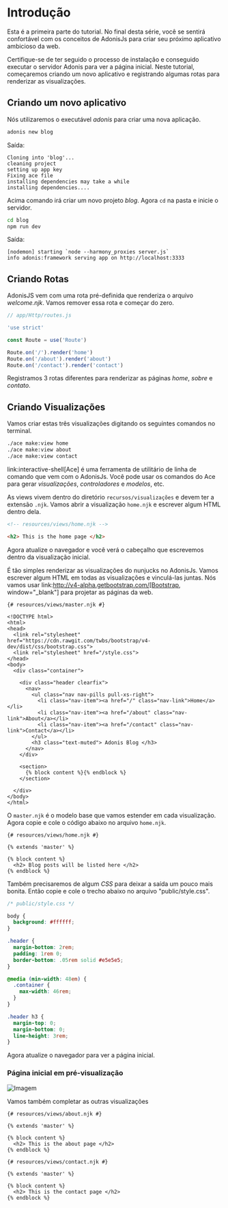 # Introdução

Esta é a primeira parte do tutorial. No final desta série, você se sentirá confortável com os conceitos de AdonisJs para criar seu próximo aplicativo ambicioso da web.

Certifique-se de ter seguido o processo de instalação e conseguido executar o servidor Adonis para ver a página inicial. Neste tutorial, começaremos criando um novo aplicativo e registrando algumas rotas para renderizar as visualizações.

## Criando um novo aplicativo
Nós utilizaremos o executável *adonis* para criar uma nova aplicação.

```bash
adonis new blog
```

Saída:

```
Cloning into 'blog'...
cleaning project
setting up app key
Fixing ace file
installing dependencies may take a while
installing dependencies....
```

Acima comando irá criar um novo projeto *blog*. Agora `cd` na pasta e inicie o servidor.

```bash
cd blog
npm run dev
```

Saída:

```
[nodemon] starting `node --harmony_proxies server.js`
info adonis:framework serving app on http://localhost:3333
```

## Criando Rotas
AdonisJS vem com uma rota pré-definida que renderiza o arquivo *welcome.njk*. Vamos remover essa rota e começar do zero.

```js
// app/Http/routes.js

'use strict'

const Route = use('Route')

Route.on('/').render('home')
Route.on('/about').render('about')
Route.on('/contact').render('contact')
```

Registramos 3 rotas diferentes para renderizar as páginas *home*, *sobre* e *contato*.

## Criando Visualizações
Vamos criar estas três visualizações digitando os seguintes comandos no terminal.

```bash
./ace make:view home
./ace make:view about
./ace make:view contact
```

link:interactive-shell[Ace] é uma ferramenta de utilitário de linha de comando que vem com o AdonisJs. Você pode usar os comandos do Ace para gerar *visualizações*, *controladores* e *modelos*, etc.

As views vivem dentro do diretório `recursos/visualizações` e devem ter a extensão `.njk`. Vamos abrir a visualização `home.njk` e escrever algum HTML dentro dela.

```html
<!-- resources/views/home.njk -->

<h2> This is the home page </h2>
```

Agora atualize o navegador e você verá o cabeçalho que escrevemos dentro da visualização inicial.

É tão simples renderizar as visualizações do nunjucks no AdonisJs. Vamos escrever algum HTML em todas as visualizações e vinculá-las juntas. Nós vamos usar link:http://v4-alpha.getbootstrap.com/[Bootstrap, window="_blank"] para projetar as páginas da web.

```twig
{# resources/views/master.njk #}

<!DOCTYPE html>
<html>
<head>
  <link rel="stylesheet" href="https://cdn.rawgit.com/twbs/bootstrap/v4-dev/dist/css/bootstrap.css">
  <link rel="stylesheet" href="/style.css">
</head>
<body>
  <div class="container">

    <div class="header clearfix">
      <nav>
        <ul class="nav nav-pills pull-xs-right">
          <li class="nav-item"><a href="/" class="nav-link">Home</a></li>
          <li class="nav-item"><a href="/about" class="nav-link">About</a></li>
          <li class="nav-item"><a href="/contact" class="nav-link">Contact</a></li>
        </ul>
        <h3 class="text-muted"> Adonis Blog </h3>
      </nav>
    </div>

    <section>
      {% block content %}{% endblock %}
    </section>

  </div>
</body>
</html>
```

O `master.njk` é o modelo base que vamos estender em cada visualização. Agora copie e cole o código abaixo no arquivo `home.njk`.

```twig
{# resources/views/home.njk #}

{% extends 'master' %}

{% block content %}
  <h2> Blog posts will be listed here </h2>
{% endblock %}
```

Também precisaremos de algum *CSS* para deixar a saída um pouco mais bonita. Então copie e cole o trecho abaixo no arquivo "public/style.css".

```css
/* public/style.css */

body {
  background: #ffffff;
}

.header {
  margin-bottom: 2rem;
  padding: 1rem 0;
  border-bottom: .05rem solid #e5e5e5;
}

@media (min-width: 48em) {
  .container {
    max-width: 46rem;
  }
}

.header h3 {
  margin-top: 0;
  margin-bottom: 0;
  line-height: 3rem;
}
```

Agora atualize o navegador para ver a página inicial.

### Página inicial em pré-visualização

![Imagem](/assets/home-page_uab9il.png)

Vamos também completar as outras visualizações

```twig
{# resources/views/about.njk #}

{% extends 'master' %}

{% block content %}
  <h2> This is the about page </h2>
{% endblock %}
```

```twig
{# resources/views/contact.njk #}

{% extends 'master' %}

{% block content %}
  <h2> This is the contact page </h2>
{% endblock %}
```

